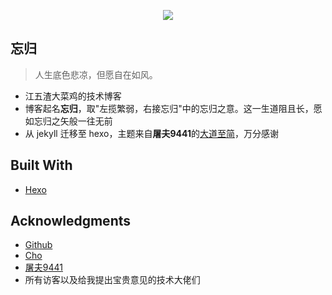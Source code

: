 <p align="center"><img src="https://www.easyicon.net/api/resizeApi.php?id=1141877&size=128"></p>

## 忘归

> 人生底色悲凉，但愿自在如风。

- 江五渣大菜鸡的技术博客
- 博客起名**忘归**，取"左揽繁弱，右接忘归"中的忘归之意。这一生道阻且长，愿如忘归之矢般一往无前
- 从 jekyll 迁移至 hexo，主题来自**屠夫9441**的[大道至简][1]，万分感谢

## Built With

- [Hexo](https://hexo.io/zh-cn/index.html)

## Acknowledgments

- [Github](https://github.com/)
- [Cho](https://github.com/pagecho/)
- [屠夫9441](https://www.haomwei.com/)
- 所有访客以及给我提出宝贵意见的技术大佬们

[1]: https://www.haomwei.com/technology/maupassant-hexo.html
